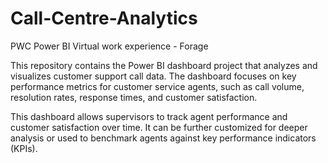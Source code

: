 # Call-Centre-Analytics
PWC Power BI Virtual work experience - Forage

This repository contains the Power BI dashboard project that analyzes and visualizes customer support call data. The dashboard focuses on key performance metrics for customer service agents, such as call volume, resolution rates, response times, and customer satisfaction.

This dashboard allows supervisors to track agent performance and customer satisfaction over time. It can be further customized for deeper analysis or used to benchmark agents against key performance indicators (KPIs).
